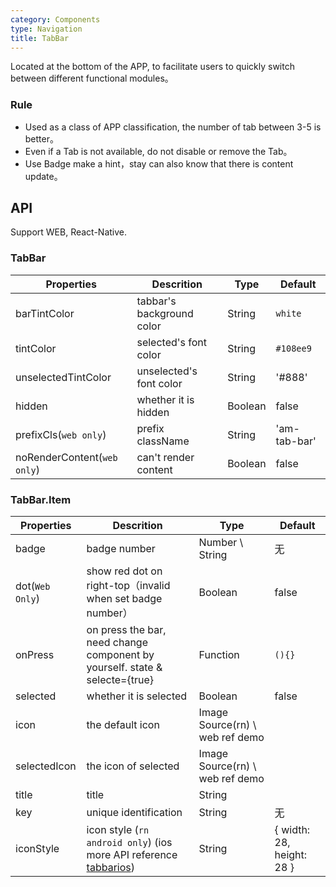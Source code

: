 ```yaml
---
category: Components
type: Navigation
title: TabBar
---
```


Located at the bottom of the APP, to facilitate users to quickly switch between different functional modules。

### Rule
- Used as a class of APP classification, the number of tab between 3-5 is better。
- Even if a Tab is not available, do not disable or remove the Tab。
- Use Badge make a hint，stay can also know that there is content update。

## API

Support WEB, React-Native.

### TabBar

Properties | Descrition | Type | Default
-----------|------------|------|--------
| barTintColor        | tabbar's background color                     | String   | `white`            |
| tintColor         | selected's font color                               | String | `#108ee9`         |
| unselectedTintColor       | unselected's font color  | String | '#888'           |
| hidden       | whether it is hidden  | Boolean | false           |
| prefixCls(`web only`) | prefix className  | String   | 'am-tab-bar'      |
| noRenderContent(`web only`) | can't render content  | Boolean   |   false   |

### TabBar.Item

Properties | Descrition | Type | Default
-----------|------------|------|--------
| badge  | badge number  | Number \ String           | 无     |
| dot(`Web Only`)  | show red dot on right-top（invalid when set badge number）  | Boolean            |  false  |
| onPress  | on press the bar, need change component by yourself. state & selecte={true} | Function | `(){}`     |
| selected  | whether it is selected | Boolean | false     |
| icon  | the default icon | Image Source(rn) \ web ref demo |      |
| selectedIcon  |  the icon of selected | Image Source(rn) \ web ref demo |      |
| title  |  title | String |      |
| key  |  unique identification | String |   无   |
| iconStyle  |  icon style (`rn android only`) (ios more API reference [tabbarios](https://facebook.github.io/react-native/docs/tabbarios.html)) | String | { width: 28, height: 28 }     |
